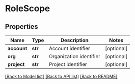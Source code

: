 # RoleScope

## Properties
Name | Type | Description | Notes
------------ | ------------- | ------------- | -------------
**account** | **str** | Account identifier | [optional] 
**org** | **str** | Organization identifier | [optional] 
**project** | **str** | Project identifier | [optional] 

[[Back to Model list]](../README.md#documentation-for-models) [[Back to API list]](../README.md#documentation-for-api-endpoints) [[Back to README]](../README.md)

